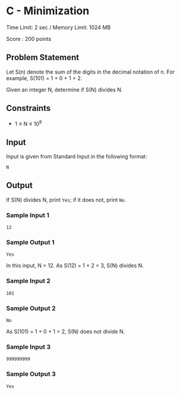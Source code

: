 # C - Minimization

Time Limit: 2 sec / Memory Limit: 1024 MB

Score : 200 points

## Problem Statement

Let S(n) denote the sum of the digits in the decimal notation of n. For example, S(101) = 1 + 0 + 1 = 2.

Given an integer N, determine if S(N) divides N.

## Constraints

- 1 ≤ N ≤ 10<sup>9</sup>

## Input

Input is given from Standard Input in the following format:

    N

## Output

If S(N) divides N, print `Yes`; if it does not, print `No`.

### Sample Input 1

    12

### Sample Output 1

    Yes

In this input, N = 12. As S(12) = 1 + 2 = 3, S(N) divides N.

### Sample Input 2

    101

### Sample Output 2

    No

As S(101) = 1 + 0 + 1 = 2, S(N) does not divide N.

### Sample Input 3

    999999999

### Sample Output 3

    Yes
